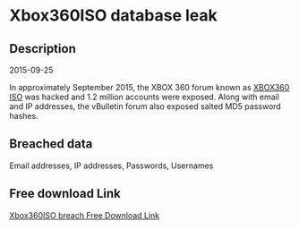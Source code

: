 # Xbox360ISO database leak

## Description

2015-09-25

In approximately September 2015, the XBOX 360 forum known as <a href="http://www.xbox360iso.com" target="_blank" rel="noopener">XBOX360 ISO</a> was hacked and 1.2 million accounts were exposed. Along with email and IP addresses, the vBulletin forum also exposed salted MD5 password hashes.

## Breached data

Email addresses, IP addresses, Passwords, Usernames

## Free download Link

[Xbox360ISO breach Free Download Link](https://tinyurl.com/2b2k277t)